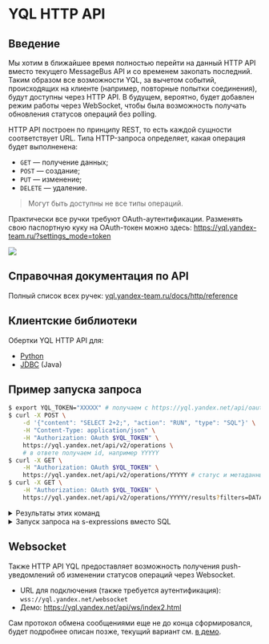 # YQL HTTP API
## Введение
Мы хотим в ближайшее время полностью перейти на данный HTTP API вместо текущего MessageBus API и со временем закопать последний. Таким образом все возможности YQL, за вычетом  событий, происходящих на клиенте (например, повторные попытки соединения), будут доступны через HTTP API. В будущем, вероятно, будет добавлен режим работы через WebSocket, чтобы была возможность получать обновления статусов операций без polling.

HTTP API построен по принципу REST, то есть каждой сущности соответствует URL. Типа HTTP-запроса определяет, какая операция будет выполненена:

* `GET` — получение данных;
* `POST` — создание;
* `PUT` — изменение;
* `DELETE` — удаление.

<blockquote>Могут быть доступны не все типы операций.</blockquote>

Практически все ручки требуют OAuth-аутентификации. Разменять свою паспортную куку на OAuth-токен можно здесь: <https://yql.yandex-team.ru/?settings_mode=token>

![](https://jing.yandex-team.ru/files/blinkov/YQL-08.png)

## Справочная документация по API
Полный список всех ручек:
[yql.yandex-team.ru/docs/http/reference](https://yql.yandex-team.ru/docs/http/reference/)

## Клиентские библиотеки
Обертки YQL HTTP API для:

* [Python](python.md)
* [JDBC](jdbc.md) (Java)

## Пример запуска запроса
``` sh
$ export YQL_TOKEN="XXXXX" # получаем с https://yql.yandex.net/api/oauth/new
$ curl -X POST \
    -d '{"content": "SELECT 2+2;", "action": "RUN", "type": "SQL"}' \
    -H "Content-Type: application/json" \
    -H "Authorization: OAuth $YQL_TOKEN" \
    https://yql.yandex.net/api/v2/operations \
    # в ответе получаем id, например YYYYY
$ curl -X GET \
    -H "Authorization: OAuth $YQL_TOKEN" \
    https://yql.yandex.net/api/v2/operations/YYYYY # статус и метаданные
$ curl -X GET \
    -H "Authorization: OAuth $YQL_TOKEN" \
    https://yql.yandex.net/api/v2/operations/YYYYY/results?filters=DATA # статус и результаты
```
<details markdown="1">
<summary>Результаты этих команд</summary>
``` sh
$ export YQL_TOKEN="XXXXXXXX"
$ curl -s -X POST -d '{"content":"SELECT 2+2;", "action":"RUN", "type":"SQL"}' -H "Content-Type: application/json" -H "Authorization: OAuth $YQL_TOKEN" <https://yql.yandex.net/api/v2/operations> | json_pp
{
   "username" : "blinkov",
   "updatedAt" : "2016-01-18T12:09:46.390Z",
   "id" : "569cd60a64731001f8417df1",
   "tabletId" : 72075186224037908,
   "status" : "PENDING",
   "createdAt" : "2016-01-18T12:09:46.335Z",
   "queryData" : {
      "content" : "SELECT 2+2;",
      "type" : "SQL",
      "files" : []
   }
}
$ curl -s -X GET -H "Authorization: OAuth $YQL_TOKEN" <https://yql.yandex.net/api/v2/operations/569cd60a64731001f8417df1> | json_pp
{
   "id" : "569cd60a64731001f8417df1",
   "username" : "blinkov",
   "updatedAt" : "2016-01-18T12:09:55.122Z",
   "status" : "COMPLETED",
   "createdAt" : "2016-01-18T12:09:46.335Z",
   "queryData" : {
      "type" : "SQL",
      "content" : "SELECT 2+2;",
      "files" : []
   },
   "tabletId" : 72075186224037908
}
$ curl -s -X GET -H "Authorization: OAuth $YQL_TOKEN" <https://yql.yandex.net/api/v2/operations/569cd60a64731001f8417df1/results?filters=DATA> | json_pp
{
   "status" : "COMPLETED",
   "id" : "569cd60a64731001f8417df1",
   "data" : [
      {
         "Write" : [
            {
               "Type" : [
                  "ListType",
                  [
                     "StructType",
                     [
                        [
                           "column0",
                           [
                              "DataType",
                              "Int64"
                           ]
                        ]
                     ]
                  ]
               ],
               "Data" : [
                  [
                     4
                  ]
               ]
            }
         ]
      }
   ]
}
```
</details>
<details markdown="1">
<summary>Запуск запроса на s-expressions вместо SQL</summary>
``` sh
$ export YQL_TOKEN="XXXXX" # получаем с https://yql.yandex.net/api/oauth/new
$ cat /var/tmp/query.yql # текст запроса в файле, чтобы меньше возиться с экранированием кавычек
{"content": "
(
(let world (block '(
  (let output (block '(
    (let select (block '(
      (let core (AsList (Void)))
      (let core (FlatMap core (lambda '(row) (block '(
        (let res (Struct))
        (let res (AddMember res '\"column0\" (\"+\" (Int64 '\"2\") (Int64 '\"2\"))))
        (let res (AsList res))
        (return res)
)
))))
      (return core)
)
))
", "action": "RUN", "type": "YQL"}
$ curl -X POST \
    -d @/var/tmp/query.yql \
    -H "Content-Type: application/json" \
    -H "Authorization: OAuth $YQL_TOKEN" \
    https://yql.yandex.net/api/v2/operations \
    # в ответе получаем id, далее аналогично SQL
```
</details>

## Websocket
Также HTTP API YQL предоставляет возможность получения push-уведомлений об изменении статусов операций через Websocket.

* URL для подключения (также требуется аутентификация): `wss://yql.yandex.net/websocket`
* Демо: <https://yql.yandex.net/api/ws/index2.html>

Сам протокол обмена сообщениями еще не до конца сформировался, будет подробнее описан позже, текущий вариант см. [в демо](https://yql.yandex.net/api/ws/index2.html).
